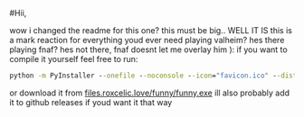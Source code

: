 #Hii,

wow i changed the readme for this one? this must be big..
WELL IT IS
this is a mark reaction for everything youd ever need
playing valheim? hes there
playing fnaf? hes not there, fnaf doesnt let me overlay him ):
if you want to compile it yourself feel free to run:

```bat
python -m PyInstaller --onefile --noconsole --icon="favicon.ico" --distpath ..\dist --workpath ..\build index.py
```

or download it from [files.roxcelic.love/funny/funny.exe](https://files.roxcelic.love/funny/funny.exe)
ill also probably add it to github releases if youd want it that way